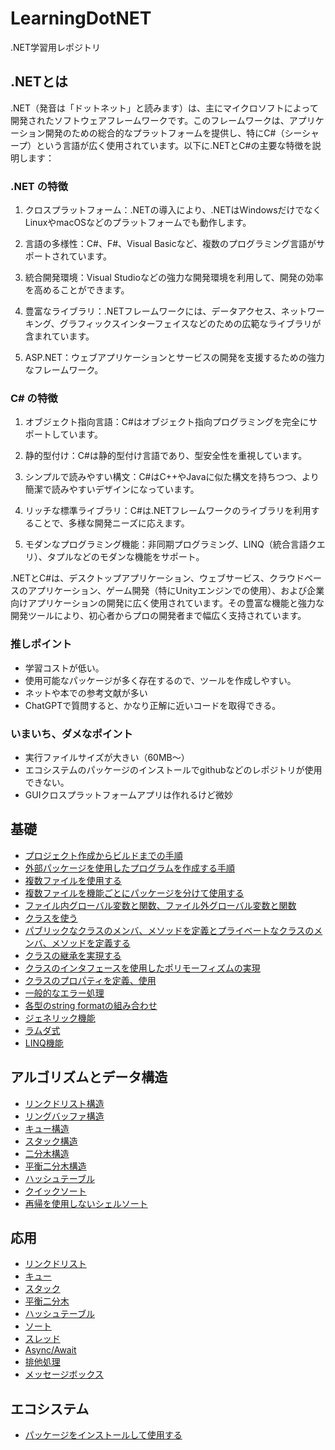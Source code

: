 # LearningDotNET
.NET学習用レポジトリ

## .NETとは
.NET（発音は「ドットネット」と読みます）は、主にマイクロソフトによって開発されたソフトウェアフレームワークです。このフレームワークは、アプリケーション開発のための総合的なプラットフォームを提供し、特にC#（シーシャープ）という言語が広く使用されています。以下に.NETとC#の主要な特徴を説明します：

### .NET の特徴
1. クロスプラットフォーム：.NETの導入により、.NETはWindowsだけでなくLinuxやmacOSなどのプラットフォームでも動作します。

2. 言語の多様性：C#、F#、Visual Basicなど、複数のプログラミング言語がサポートされています。

3. 統合開発環境：Visual Studioなどの強力な開発環境を利用して、開発の効率を高めることができます。

4. 豊富なライブラリ：.NETフレームワークには、データアクセス、ネットワーキング、グラフィックスインターフェイスなどのための広範なライブラリが含まれています。

5. ASP.NET：ウェブアプリケーションとサービスの開発を支援するための強力なフレームワーク。

### C# の特徴
1. オブジェクト指向言語：C#はオブジェクト指向プログラミングを完全にサポートしています。

2. 静的型付け：C#は静的型付け言語であり、型安全性を重視しています。

3. シンプルで読みやすい構文：C#はC++やJavaに似た構文を持ちつつ、より簡潔で読みやすいデザインになっています。

4. リッチな標準ライブラリ：C#は.NETフレームワークのライブラリを利用することで、多様な開発ニーズに応えます。

5. モダンなプログラミング機能：非同期プログラミング、LINQ（統合言語クエリ）、タプルなどのモダンな機能をサポート。

.NETとC#は、デスクトップアプリケーション、ウェブサービス、クラウドベースのアプリケーション、ゲーム開発（特にUnityエンジンでの使用）、および企業向けアプリケーションの開発に広く使用されています。その豊富な機能と強力な開発ツールにより、初心者からプロの開発者まで幅広く支持されています。


### 推しポイント
- 学習コストが低い。
- 使用可能なパッケージが多く存在するので、ツールを作成しやすい。
- ネットや本での参考文献が多い
- ChatGPTで質問すると、かなり正解に近いコードを取得できる。

### いまいち、ダメなポイント
- 実行ファイルサイズが大きい（60MB～）
- エコシステムのパッケージのインストールでgithubなどのレポジトリが使用できない。
- GUIクロスプラットフォームアプリは作れるけど微妙

## 基礎
- [プロジェクト作成からビルドまでの手順](./dotnet_start_project/README.md)
- [外部パッケージを使用したプログラムを作成する手順](./dotnet_use_package/README.md)
- [複数ファイルを使用する](./dotnet_multi_file/README.md)
- [複数ファイルを機能ごとにパッケージを分けて使用する](./dotnet_multi_pack_file/README.md)
- [ファイル内グローバル変数と関数、ファイル外グローバル変数と関数](./dotnet_global_local_scope/README.md)
- [クラスを使う](./dotnet_class_methods/README.md)
- [パブリックなクラスのメンバ、メソッドを定義とプライベートなクラスのメンバ、メソッドを定義する](./dotnet_public_private/README.md)
- [クラスの継承を実現する](./dotnet_inherit_class/README.md)
- [クラスのインタフェースを使用したポリモーフィズムの実現](./dotnet_poly_class/README.md)
- [クラスのプロパティを定義、使用](./dotnet_class_property/README.md)
- [一般的なエラー処理](./dotnet_error_handling/README.md)
- [各型のstring formatの組み合わせ](./dotnet_string_format/README.md)
- [ジェネリック機能](./dotnet_generics_example/README.md)
- [ラムダ式](./dotnet_lambda_example/README.md)
- [LINQ機能](./dotnet_linq_example/README.md)

## アルゴリズムとデータ構造
- [リンクドリスト構造](./dotnet_linked_list/README.md)
- [リングバッファ構造](./dotnet_ring_buffer/README.md)
- [キュー構造](./dotnet_data_queue/README.md)
- [スタック構造](./dotnet_data_stack/README.md)
- [二分木構造](./dotnet_binary_tree/README.md)
- [平衡二分木構造](./dotnet_balanced_tree/README.md)
- [ハッシュテーブル](./dotnet_hash_table/README.md)
- [クイックソート](./dotnet_quick_sort/README.md)
- [再帰を使用しないシェルソート](./dotnet_non_recursive_shell_sort/README.md)

## 応用
- [リンクドリスト](./dotnet_list_package/README.md)
- [キュー](./dotnet_queue_package/README.md)
- [スタック](./dotnet_stack_package/README.md)
- [平衡二分木](./dotnet_balanced_tree_package/README.md)
- [ハッシュテーブル](./dotnet_hash_table_package/README.md)
- [ソート](./dotnet_sort_package/README.md)
- [スレッド](./dotnet_threading_example/README.md)
- [Async/Await](./dotnet_async_await_example/README.md)
- [排他処理](./dotnet_mutex_example/README.md)
- [メッセージボックス](./dotnet_message_box_example/README.md)

## エコシステム
- [パッケージをインストールして使用する](./dotnet_install_package/README.md)



